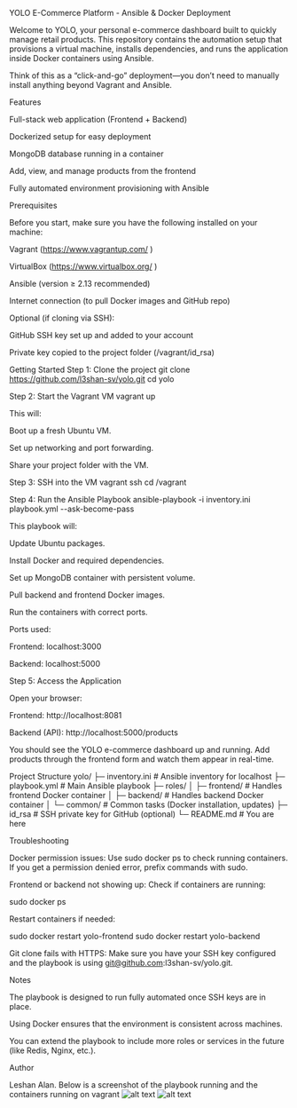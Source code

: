 YOLO E-Commerce Platform - Ansible & Docker Deployment

Welcome to YOLO, your personal e-commerce dashboard built to quickly manage retail products. This repository contains the automation setup that provisions a virtual machine, installs dependencies, and runs the application inside Docker containers using Ansible.

Think of this as a “click-and-go” deployment—you don’t need to manually install anything beyond Vagrant and Ansible.

Features

Full-stack web application (Frontend + Backend)

 Dockerized setup for easy deployment

 MongoDB database running in a container

 Add, view, and manage products from the frontend

 Fully automated environment provisioning with Ansible

Prerequisites

Before you start, make sure you have the following installed on your machine:

Vagrant (https://www.vagrantup.com/
)

VirtualBox (https://www.virtualbox.org/
)

Ansible (version ≥ 2.13 recommended)

Internet connection (to pull Docker images and GitHub repo)

Optional (if cloning via SSH):

GitHub SSH key set up and added to your account

Private key copied to the project folder (/vagrant/id_rsa)

Getting Started
Step 1: Clone the project
git clone https://github.com/l3shan-sv/yolo.git
cd yolo

Step 2: Start the Vagrant VM
vagrant up


This will:

Boot up a fresh Ubuntu VM.

Set up networking and port forwarding.

Share your project folder with the VM.

Step 3: SSH into the VM
vagrant ssh
cd /vagrant

Step 4: Run the Ansible Playbook
ansible-playbook -i inventory.ini playbook.yml --ask-become-pass


This playbook will:

Update Ubuntu packages.

Install Docker and required dependencies.

Set up MongoDB container with persistent volume.

Pull backend and frontend Docker images.

Run the containers with correct ports.

Ports used:

Frontend: localhost:3000

Backend: localhost:5000

Step 5: Access the Application

Open your browser:

Frontend: http://localhost:8081

Backend (API): http://localhost:5000/products

You should see the YOLO e-commerce dashboard up and running. Add products through the frontend form and watch them appear in real-time.

Project Structure
yolo/
├─ inventory.ini         # Ansible inventory for localhost
├─ playbook.yml          # Main Ansible playbook
├─ roles/
│   ├─ frontend/         # Handles frontend Docker container
│   ├─ backend/          # Handles backend Docker container
│   └─ common/           # Common tasks (Docker installation, updates)
├─ id_rsa                # SSH private key for GitHub (optional)
└─ README.md             # You are here 

Troubleshooting

Docker permission issues:
Use sudo docker ps to check running containers. If you get a permission denied error, prefix commands with sudo.

Frontend or backend not showing up:
Check if containers are running:

sudo docker ps


Restart containers if needed:

sudo docker restart yolo-frontend
sudo docker restart yolo-backend


Git clone fails with HTTPS:
Make sure you have your SSH key configured and the playbook is using git@github.com:l3shan-sv/yolo.git.

Notes

The playbook is designed to run fully automated once SSH keys are in place.

Using Docker ensures that the environment is consistent across machines.

You can extend the playbook to include more roles or services in the future (like Redis, Nginx, etc.).

Author

Leshan Alan.
 Below is a screenshot of the playbook running and the containers running on vagrant
 ![alt text](<Screenshot 2025-10-28 at 4.24.34 pm.png>)
 ![alt text](<Screenshot 2025-10-27 at 5.55.45 pm.png>)